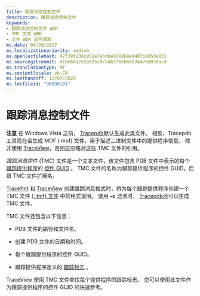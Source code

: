 ```yaml
---
title: 跟踪消息控制文件
description: 跟踪消息控制文件
keywords:
- 跟踪消息控制文件 WDK
- TMC 文件 WDK
- 文件 WDK 软件跟踪
ms.date: 04/20/2017
ms.localizationpriority: medium
ms.openlocfilehash: 07f39f238c932e7ebabe089268e4487b985de831
ms.sourcegitcommit: 418e6617e2a695c9cb4b37b5b60e264760858acd
ms.translationtype: MT
ms.contentlocale: zh-CN
ms.lasthandoff: 12/07/2020
ms.locfileid: "96830131"
---
```

# <a name="trace-message-control-file"></a>跟踪消息控制文件


**注意**  在 Windows Vista 之前， [Tracepdb](tracepdb.md)默认生成此类文件。 相反，Tracepdb 工具现在会生成 MOF ( mof) 文件，用于描述二进制文件中的提供程序信息。
除非使用 [TraceView](traceview.md)，否则应忽略对这些 TMC 文件的引用。

 

*跟踪消息控件* (TMC) 文件是一个文本文件，该文件包含 PDB 文件中表示的每个 [跟踪提供程序](trace-provider.md)的 [控件 GUID](control-guid.md) 。 TMC 文件的名称为跟踪提供程序的控件 GUID，后跟 TMC 文件扩展名。

[Tracefmt](tracefmt.md) 和 [TraceView](traceview.md) 创建跟踪消息格式时，将为每个跟踪提供程序创建一个 TMC 文件 [ (. tmf) 文件](trace-message-format-file.md) 中的格式说明。 使用 **-c** 选项时， [Tracepdb](tracepdb.md)还可以生成 TMC 文件。

TMC 文件还包含以下信息：

-   PDB 文件的路径和文件名。

-   创建 PDB 文件的日期和时间。

-   每个跟踪提供程序的控件 GUID。

-   跟踪提供程序定义的 [跟踪标志](trace-flags.md) 。

TraceView 使用 TMC 文件查找每个提供程序的跟踪标志。 您可以使用此文件作为跟踪提供程序的控件 GUID 的快速参考。

 

 






